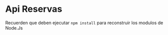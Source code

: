 # Api Reservas

Recuerden que deben ejecutar ``` npm install ``` para reconstruir los modulos de Node.Js
